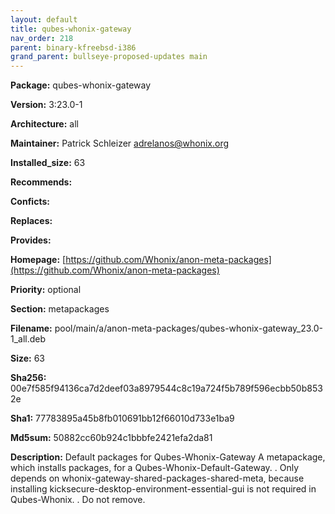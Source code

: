 ```yaml
---
layout: default
title: qubes-whonix-gateway
nav_order: 218
parent: binary-kfreebsd-i386
grand_parent: bullseye-proposed-updates main
---
```


**Package:** qubes-whonix-gateway

**Version:** 3:23.0-1

**Architecture:**  all

**Maintainer:**  Patrick Schleizer <adrelanos@whonix.org>

**Installed_size:**  63

**Recommends:**  

**Conficts:**  

**Replaces:**  

**Provides:**  

**Homepage:**  [https://github.com/Whonix/anon-meta-packages](https://github.com/Whonix/anon-meta-packages)

**Priority:**  optional

**Section:** metapackages

**Filename:**  pool/main/a/anon-meta-packages/qubes-whonix-gateway_23.0-1_all.deb

**Size:**  63

**Sha256:**  00e7f585f94136ca7d2deef03a8979544c8c19a724f5b789f596ecbb50b8532e

**Sha1:**  77783895a45b8fb010691bb12f66010d733e1ba9

**Md5sum:**  50882cc60b924c1bbbfe2421efa2da81

**Description:** Default packages for Qubes-Whonix-Gateway
 A metapackage, which installs packages, for a
 Qubes-Whonix-Default-Gateway.
 .
 Only depends on whonix-gateway-shared-packages-shared-meta,
 because installing kicksecure-desktop-environment-essential-gui is not required
 in Qubes-Whonix.
 .
 Do not remove.


